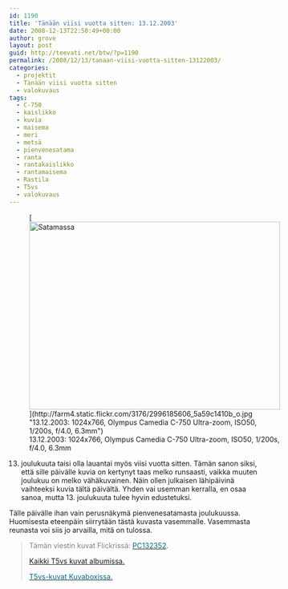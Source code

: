 ```yaml
---
id: 1190
title: 'Tänään viisi vuotta sitten: 13.12.2003'
date: 2008-12-13T22:50:49+00:00
author: grove
layout: post
guid: http://teevati.net/btw/?p=1190
permalink: /2008/12/13/tanaan-viisi-vuotta-sitten-13122003/
categories:
  - projektit
  - Tänään viisi vuotta sitten
  - valokuvaus
tags:
  - C-750
  - kaislikko
  - kuvia
  - maisema
  - meri
  - metsä
  - pienvenesatama
  - ranta
  - rantakaislikko
  - rantamaisema
  - Rastila
  - T5vs
  - valokuvaus
---
```

<figure style="width: 500px" class="wp-caption aligncenter">[<img class="     " title="Satamassa" src="http://farm4.static.flickr.com/3176/2996185606_de2e348b14.jpg" alt="Satamassa" width="500" height="375" />](http://farm4.static.flickr.com/3176/2996185606_5a59c1410b_o.jpg "13.12.2003: 1024x766, Olympus Camedia C-750 Ultra-zoom, ISO50, 1/200s, f/4.0, 6.3mm")<figcaption class="wp-caption-text">13.12.2003: 1024x766, Olympus Camedia C-750 Ultra-zoom, ISO50, 1/200s, f/4.0, 6.3mm</figcaption></figure> 

13. joulukuuta taisi olla lauantai myös viisi vuotta sitten. Tämän sanon siksi, että sille päivälle kuvia on kertynyt taas melko runsaasti, vaikka muuten joulukuu on melko vähäkuvainen. Näin ollen julkaisen lähipäivinä vaihteeksi kuvia tältä päivältä. Yhden vai usemman kerralla, en osaa sanoa, mutta 13. joulukuuta tulee hyvin edustetuksi.

Tälle päivälle ihan vain perusnäkymä pienvenesatamasta joulukuussa. Huomisesta eteenpäin siirrytään tästä kuvasta vasemmalle. Vasemmasta reunasta voi siis jo arvailla, mitä on tulossa.

> <span style="color: #808080;">Tämän viestin kuvat Flickrissä:</span> [<span style="color: #006a80;">PC132352</span>](http://www.flickr.com/photos/teevati/2996185606 "PC132352 on Flickr").
> 
> [Kaikki T5vs kuvat albumissa.](/btw/flickr/album/72157607994204386/t5vs-all.html "BTW · T5vs-all")
> 
> [<span style="color: #006a80;">T5vs-kuvat Kuvaboxissa.</span>](http://www.kuvaboxi.fi/julkinen/29poj+taavetti-btw-t5vs.html "Kuvaboxi - BTW: T5vs (Taavetti)")